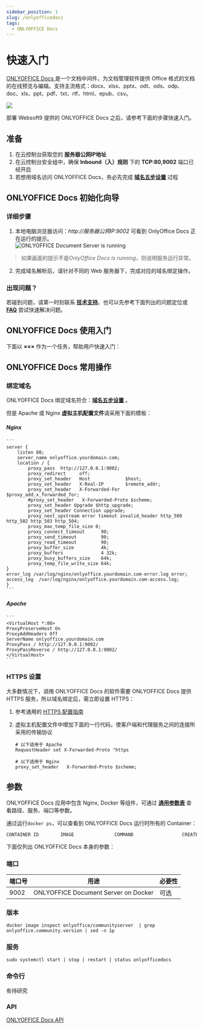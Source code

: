 ```yaml
---
sidebar_position: 1
slug: /onlyofficedocs
tags:
  - ONLYOFFICE Docs
---
```


# 快速入门

[ONLYOFFICE Docs ](https://www.onlyoffice.com/zh/office-suite.aspx) 是一个文档中间件，为文档管理软件提供 Office 格式的文档的在线预览与编辑。支持主流格式：docx、xlsx、pptx、odt、ods、odp、doc、xls、ppt、pdf、txt、rtf、html、epub、csv。

![](https://libs.websoft9.com/Websoft9/DocsPicture/zh/onlyoffice/onlyofficedocs-gui-websoft9.png)

部署 Websoft9 提供的 ONLYOFFICE Docs 之后，请参考下面的步骤快速入门。

## 准备

1. 在云控制台获取您的 **服务器公网IP地址** 
2. 在云控制台安全组中，确保 **Inbound（入）规则** 下的 **TCP:80,9002** 端口已经开启 
3. 若想用域名访问  ONLYOFFICE Docs，务必先完成 **[域名五步设置](./administrator/domain_step)** 过程


## ONLYOFFICE Docs 初始化向导

### 详细步骤

1. 本地电脑浏览器访问：*http://服务器公网IP:9002* 可看到 OnlyOffice Docs 正在运行的提示。  
   ![ONLYOFFICE Document Server is running](https://libs.websoft9.com/Websoft9/DocsPicture/zh/onlyoffice/onlyoffice-dkisrunning-websoft9.png)

> 如果画面的提示不是*OnlyOffice Docs is running*，则说明服务运行异常。

2. 完成域名解析后，请针对不同的 Web 服务器下，完成对应的域名绑定操作。


### 出现问题？

若碰到问题，请第一时刻联系 **[技术支持](./helpdesk)**。也可以先参考下面列出的问题定位或  **[FAQ](./faq#setup)** 尝试快速解决问题。

## ONLYOFFICE Docs 使用入门

下面以 **×××** 作为一个任务，帮助用户快速入门：

## ONLYOFFICE Docs 常用操作

### 绑定域名

ONLYOFFICE Docs 绑定域名符合：**[域名五步设置](./administrator/domain_step)** 。  

但是 Apache 或 Nginx **虚拟主机配置文件**请采用下面的模板：

##### Nginx
    ```
    server {
        listen 80;
        server_name onlyoffice.yourdomain.com;
        location / {
            proxy_pass  http://127.0.0.1:9002;
            proxy_redirect     off;
            proxy_set_header   Host             $host;
            proxy_set_header   X-Real-IP        $remote_addr;
            proxy_set_header   X-Forwarded-For  $proxy_add_x_forwarded_for;
            #proxy_set_header   X-Forwarded-Proto $scheme;
            proxy_set_header Upgrade $http_upgrade;
            proxy_set_header Connection upgrade;
            proxy_next_upstream error timeout invalid_header http_500 http_502 http_503 http_504;
            proxy_max_temp_file_size 0;
            proxy_connect_timeout      90;
            proxy_send_timeout         90;
            proxy_read_timeout         90;
            proxy_buffer_size          4k;
            proxy_buffers              4 32k;
            proxy_busy_buffers_size    64k;
            proxy_temp_file_write_size 64k;
    }
    error_log /var/log/nginx/onlyoffice.yourdomain.com-error.log error;
    access_log  /var/log/nginx/onlyoffice.yourdomain.com-access.log;
    }
    ```

##### Apache

    ```
    <VirtualHost *:80>
    ProxyPreserveHost On
    ProxyAddHeaders Off
    ServerName onlyoffice.yourdomain.com
    ProxyPass / http://127.0.0.1:9002/
    ProxyPassReverse / http://127.0.0.1:9002/
    </VirtualHost>
    ```
### HTTPS 设置

大多数情况下，调用 ONLYOFFICE Docs 的软件需要 ONLYOFFICE Docs 提供 HTTPS 服务，所以域名绑定后，需立即设置 HTTPS：

1. 参考通用的 [HTTPS 配置指南](./administrator/domain_https)

2. 虚拟主机配置文件中增加下面的一行代码，使客户端和代理服务之间的连接所采用的传输协议
   ```
   # 以下适用于 Apache
   RequestHeader set X-Forwarded-Proto "https

   # 以下适用于 Nginx
   proxy_set_header   X-Forwarded-Proto $scheme;
   ```

## 参数

ONLYOFFICE Docs 应用中包含 Nginx, Docker 等组件，可通过 **[通用参数表](./administrator/parameter)** 查看路径、服务、端口等参数。

通过运行`docker ps`，可以查看到 ONLYOFFICE Docs 运行时所有的 Container：

```bash
CONTAINER ID        IMAGE               COMMAND                  CREATED             STATUS              PORTS                                NAMES
```

下面仅列出 ONLYOFFICE Docs  本身的参数：

### 端口

| 端口号 | 用途                                          | 必要性 |
| ------ | --------------------------------------------- | ------ |
| 9002   | ONLYOFFICE Document Server on Docker | 可选   |

### 版本

```shell
docker image inspect onlyoffice/communityserver  | grep onlyoffice.community.version | sed -n 1p
```

### 服务

```shell
sudo systemctl start | stop | restart | status onlyofficedocs
```

### 命令行

有待研究

### API

[ONLYOFFICE Docs API](https://api.onlyoffice.com/editors/basic)

